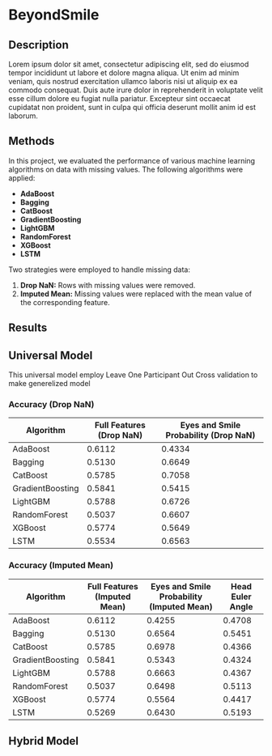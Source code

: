 # BeyondSmile

## Description
Lorem ipsum dolor sit amet, consectetur adipiscing elit, sed do eiusmod tempor incididunt ut labore et dolore magna aliqua. Ut enim ad minim veniam, quis nostrud exercitation ullamco laboris nisi ut aliquip ex ea commodo consequat. Duis aute irure dolor in reprehenderit in voluptate velit esse cillum dolore eu fugiat nulla pariatur. Excepteur sint occaecat cupidatat non proident, sunt in culpa qui officia deserunt mollit anim id est laborum.

## Methods
In this project, we evaluated the performance of various machine learning algorithms on data with missing values. The following algorithms were applied:
- **AdaBoost**
- **Bagging**
- **CatBoost**
- **GradientBoosting**
- **LightGBM**
- **RandomForest**
- **XGBoost**
- **LSTM**

Two strategies were employed to handle missing data:
1. **Drop NaN:** Rows with missing values were removed.
2. **Imputed Mean:** Missing values were replaced with the mean value of the corresponding feature.


## Results

## Universal Model
This universal model employ Leave One Participant Out Cross validation to make generelized model

### Accuracy (Drop NaN)
<table>
  <thead>
    <tr>
      <th>Algorithm</th>
      <th>Full Features (Drop NaN)</th>
      <th>Eyes and Smile Probability (Drop NaN)</th>
    </tr>
  </thead>
  <tbody>
    <tr>
      <td>AdaBoost</td>
      <td>0.6112</td>
      <td>0.4334</td>
    </tr>
    <tr>
      <td>Bagging</td>
      <td>0.5130</td>
      <td>0.6649</td>
    </tr>
    <tr>
      <td>CatBoost</td>
      <td>0.5785</td>
      <td>0.7058</td>
    </tr>
    <tr>
      <td>GradientBoosting</td>
      <td>0.5841</td>
      <td>0.5415</td>
    </tr>
    <tr>
      <td>LightGBM</td>
      <td>0.5788</td>
      <td>0.6726</td>
    </tr>
    <tr>
      <td>RandomForest</td>
      <td>0.5037</td>
      <td>0.6607</td>
    </tr>
    <tr>
      <td>XGBoost</td>
      <td>0.5774</td>
      <td>0.5649</td>
    </tr>
    <tr>
      <td>LSTM</td>
      <td>0.5534</td>
      <td>0.6563</td>
    </tr>
  </tbody>
</table>

### Accuracy (Imputed Mean)
<table>
  <thead>
    <tr>
      <th>Algorithm</th>
      <th>Full Features (Imputed Mean)</th>
      <th>Eyes and Smile Probability (Imputed Mean)</th>
      <th>Head Euler Angle</th>
    </tr>
  </thead>
  <tbody>
    <tr>
      <td>AdaBoost</td>
      <td>0.6112</td>
      <td>0.4255</td>
      <td>0.4708</td>
    </tr>
    <tr>
      <td>Bagging</td>
      <td>0.5130</td>
      <td>0.6564</td>
      <td>0.5451</td>
    </tr>
    <tr>
      <td>CatBoost</td>
      <td>0.5785</td>
      <td>0.6978</td>
      <td>0.4366</td>
    </tr>
    <tr>
      <td>GradientBoosting</td>
      <td>0.5841</td>
      <td>0.5343</td>
      <td>0.4324</td>
    </tr>
    <tr>
      <td>LightGBM</td>
      <td>0.5788</td>
      <td>0.6663</td>
      <td>0.4367</td>
    </tr>
    <tr>
      <td>RandomForest</td>
      <td>0.5037</td>
      <td>0.6498</td>
      <td>0.5113</td>
    </tr>
    <tr>
      <td>XGBoost</td>
      <td>0.5774</td>
      <td>0.5564</td>
      <td>0.4417</td>
    </tr>
    <tr>
      <td>LSTM</td>
      <td>0.5269</td>
      <td>0.6430</td>
      <td>0.5193</td>
    </tr>
  </tbody>
</table>


## Hybrid Model


